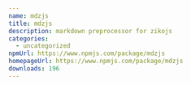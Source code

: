```yaml
---
name: mdzjs
title: mdzjs
description: markdown preprocessor for zikojs
categories:
  - uncategorized
npmUrl: https://www.npmjs.com/package/mdzjs
homepageUrl: https://www.npmjs.com/package/mdzjs
downloads: 196
---
```

